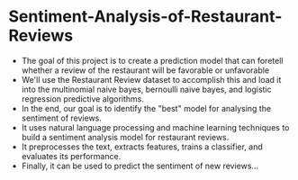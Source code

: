 # Sentiment-Analysis-of-Restaurant-Reviews
- The goal of this project is to create a prediction model that can foretell whether a review of the restaurant will be favorable or unfavorable 
- We'll use the Restaurant Review dataset to accomplish this and load it into the multinomial naive bayes, bernoulli naive bayes, and logistic regression predictive algorithms. 
- In the end, our goal is to identify the "best" model for analysing the sentiment of reviews.
- It uses natural language processing and machine learning techniques to build a sentiment analysis model for restaurant reviews. 
- It preprocesses the text, extracts features, trains a classifier, and evaluates its performance.
- Finally, it can be used to predict the sentiment of new reviews...
